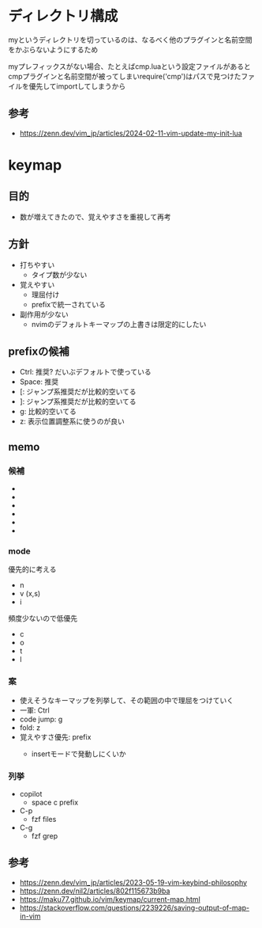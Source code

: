# ディレクトリ構成
myというディレクトリを切っているのは、なるべく他のプラグインと名前空間をかぶらないようにするため

myプレフィックスがない場合、たとえばcmp.luaという設定ファイルがあるとcmpプラグインと名前空間が被ってしまいrequire('cmp')はパスで見つけたファイルを優先してimportしてしまうから

## 参考
- https://zenn.dev/vim_jp/articles/2024-02-11-vim-update-my-init-lua

# keymap

## 目的
- 数が増えてきたので、覚えやすさを重視して再考

## 方針
- 打ちやすい
	- タイプ数が少ない
- 覚えやすい
	- 理屈付け
	- prefixで統一されている
- 副作用が少ない
	- nvimのデフォルトキーマップの上書きは限定的にしたい

## prefixの候補
- Ctrl: 推奨? だいぶデフォルトで使っている
- Space: 推奨
- [: ジャンプ系推奨だが比較的空いてる
- ]: ジャンプ系推奨だが比較的空いてる
- g: 比較的空いてる
- z: 表示位置調整系に使うのが良い

## memo
### 候補

- <C-e> 
- <C-q>
- <C-y>
- <C-p>
- <C-c>
- <C-n>

### mode
優先的に考える
- n
- v (x,s)
- i

頻度少ないので低優先
- c
- o
- t
- l

### 案
- 使えそうなキーマップを列挙して、その範囲の中で理屈をつけていく
- 一軍: Ctrl
- code jump: g
- fold: z
- 覚えやすさ優先: <Space> prefix
	- insertモードで発動しにくいか

### 列挙
- copilot
	- space c prefix
- C-p
	- fzf files
- C-g
	- fzf grep

	
## 参考
- https://zenn.dev/vim_jp/articles/2023-05-19-vim-keybind-philosophy
- https://zenn.dev/nil2/articles/802f115673b9ba
- https://maku77.github.io/vim/keymap/current-map.html
- https://stackoverflow.com/questions/2239226/saving-output-of-map-in-vim


